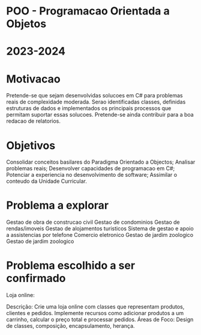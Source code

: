 # POO - Programacao Orientada a Objetos
# 2023-2024

# Motivacao 
Pretende-se que sejam desenvolvidas solucoes em C# para problemas reais de complexidade moderada. Serao identificadas classes, definidas estruturas de dados
e implementados os principais processos que permitam suportar essas solucoes.
Pretende-se ainda contribuir para a boa redacao de relatorios.

# Objetivos
Consolidar conceitos basilares do Paradigma Orientado a Objectos;
Analisar problemas reais;
Desenvolver capacidades de programacao em C#;
Potenciar a experiencia no desenvolvimento de software;
Assimilar o conteudo da Unidade Curricular.

# Problema a explorar
Gestao de obra de construcao civil
Gestao de condominios
Gestao de rendas/imoveis
Gestao de alojamentos turisticos
Sistema de gestao e apoio a assistencias por telefone
Comercio eletronico
Gestao de jardim zoologico
Gestao de jardim zoologico

# Problema escolhido a ser confirmado
Loja online:

Descrição: Crie uma loja online com classes que representam produtos, clientes e pedidos. Implemente recursos como adicionar produtos a um carrinho, calcular o preço total e processar pedidos.
Áreas de Foco: Design de classes, composição, encapsulamento, herança.
